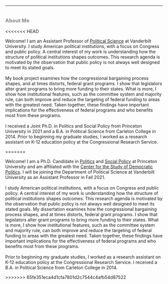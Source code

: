 <hr>
<div class="row">
  <div class="column left" style="color:#888"> <h3>About Me</h3> </div>
<<<<<<< HEAD
  <div class="column right"> <p> Welcome! I am an Assistant Professor of <a href="https://www.vanderbilt.edu/political-science/">Political Science</a> at Vanderbilt University. I study American political institutions, with a focus on Congress and public policy. A central interest of my work is understanding how the structure of political institutions shapes outcomes. This research agenda is motivated by the observation that public policy is not always well designed to meet its stated goals.<br> <br>My book project examines how the congressional bargaining process shapes, and at times distorts, federal grant programs. I show that legislators alter grant programs to bring more funding to their states. What is more, I show how institutional features, such as the committee system and majority rule, can both improve and reduce the targeting of federal funding to areas with the greatest need. Taken together, these findings have important implications for the effectiveness of federal programs and who benefits most from these programs.<br> <br>I received a Joint Ph.D. in Politics and Social Policy from Princeton University in 2021 and a B.A. in Political Science from Carleton College in 2014. Prior to beginning my graduate studies, I worked as a research assistant on K-12 education policy at the Congressional Research Service.</p> </div>
=======
  <div class="column right"> <p> Welcome! I am a Ph.D. Candidate in <a href="https://politics.princeton.edu/">Politics</a> and <a href="https://jdp.princeton.edu/">Social Policy</a> at Princeton University and am affiliated with the <a href="https://csdp.princeton.edu/">Center for the Study of Democratic Politics</a>. I will be joining the Department of Political Science at Vanderbilt University as an Assistant Professor in Fall 2021.<br> <br>I study American political institutions, with a focus on Congress and public policy. A central interest of my work is understanding how the structure of political institutions shapes outcomes. This research agenda is motivated by the observation that public policy is not always well designed to meet its stated goals. My dissertation examines how the congressional bargaining process shapes, and at times distorts, federal grant programs. I show that legislators alter grant programs to bring more funding to their states. What is more, I show how institutional features, such as the committee system and majority rule, can both improve and reduce the targeting of federal funding to areas with the greatest need. Taken together, these findings have important implications for the effectiveness of federal programs and who benefits most from these programs.<br> <br>Prior to beginning my graduate studies, I worked as a research assistant on K-12 education policy at the Congressional Research Service. I received a B.A. in Political Science from Carleton College in 2014.</p> </div>
>>>>>>> 65fe351eca4d1cfa7801d2c7544c4afb54d87522
</div>

